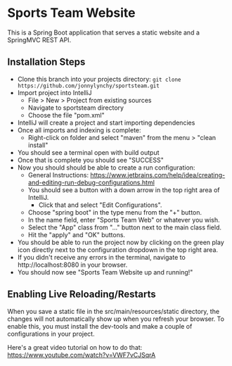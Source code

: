 # Sports Team Website

This is a Spring Boot application that serves a static website and a SpringMVC REST API. 

## Installation Steps

- Clone this branch into your projects directory: 
`git clone https://github.com/jonnylynchy/sportsteam.git`
- Import project into IntelliJ
	- File > New > Project from existing sources
	- Navigate to sportsteam directory
	- Choose the file "pom.xml"
- IntelliJ will create a project and start importing dependencies
- Once all imports and indexing is complete:
	- Right-click on folder and select "maven" from the menu > "clean install"
- You should see a terminal open with build output
- Once that is complete you should see "SUCCESS"
- Now you should should be able to create a run configuration: 
	- General Instructions: https://www.jetbrains.com/help/idea/creating-and-editing-run-debug-configurations.html
	- You should see a button with a down arrow in the top right area of IntelliJ.
		- Click that and select "Edit Configurations".
	- Choose "spring boot" in the type menu from the "+" button.
	- In the name field, enter "Sports Team Web" or whatever you wish.
	- Select the "App" class from "..." button next to  the main class field.
	- Hit the "apply" and "OK" buttons.
- You should be able to run the project now by clicking on the green play icon directly next to the configuration dropdown in the top right area.
- If you didn't receive any errors in the terminal,  navigate to http://localhost:8080 in your browser.
- You should now see "Sports Team Website up and running!"

## Enabling Live Reloading/Restarts
When you save a static file in the src/main/resources/static directory, the changes will not automatically show up when you refresh your browser. To enable this, you must install the dev-tools and make a couple of configurations in your project.

Here's a great video tutorial on how to do that: https://www.youtube.com/watch?v=VWF7vCJSqrA



